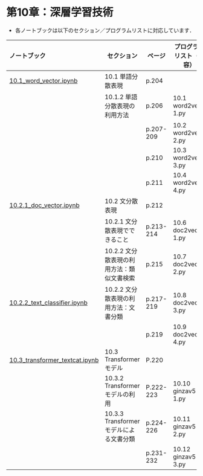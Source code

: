 # 第10章：深層学習技術

*   各ノートブックは以下のセクション／プログラムリストに対応しています．

    

| ノートブック    | セクション             | ページ  | プログラムリスト（内容）           |
| :------------ | ---------- | --------- | ------------ |
| [10.1_word_vector.ipynb](./ginza4X/10.1_word_vector.ipynb) | 10.1 単語分散表現                         | p.204     |                          |
|                                                              | 10.1.2 単語分散表現の利用方法             | p.206     | 10.1 word2vec-1.py       |
|                                                              |                                           | p.207-209 | 10.2 word2vec-2.py       |
|                                                              |                                           | p.210     | 10.3 word2vec-3.py       |
|                                                              |                                           | p.211     | 10.4 word2vec-4.py       |
| [10.2.1_doc_vector.ipynb](./ginza4X/10.2.1_doc_vector.ipynb) | 10.2 文分散表現                           | p.212     |                          |
|                                                              | 10.2.1 文分散表現でできること             | p.213-214 | 10.6 doc2vec-1.py        |
|                                                              | 10.2.2 文分散表現の利用方法：類似文書検索 | p.215     | 10.7 doc2vec-2.py        |
| [10.2.2_text_classifier.ipynb](ginza4X/10.2.2_text_classifier.ipynb) | 10.2.2 文分散表現の利用方法：文書分類     | p.217-219 | 10.8 doc2vec-3.py        |
|                                                              |                                           | p.219     | 10.9 doc2vec-4.py        |
| [10.3_transformer_textcat.ipynb](ginza5X/10.3_transformer_textcat.ipynb) | 10.3 Transformerモデル                    | P.220     |                          |
|                                                              | 10.3.2 Transformerモデルの利用            | P.222-223 | 10.10 ginzav5-1.py       |
|                                                              | 10.3.3 Transformerモデルによる文書分類    | p.224-226 | 10.11 ginzav5-2.py       |
|                                                              |                                           | p.231-232 | 10.12 ginzav5-3.py       |

